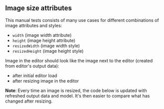 ## Image size attributes

This manual tests consists of many use cases for different combinations of image attributes and styles:
* `width` (image width attribute)
* `height` (image height attribute)
* `resizedWidth` (image width style)
* `resizedHeight` (image height style)

Image in the editor should look like the image next to the editor (created from editor's output data):
* after initial editor load
* after resizing image in the editor

**Note**: Every time an image is resized, the code below is updated with refreshed output data and model.
It's then easier to compare what has changed after resizing.
